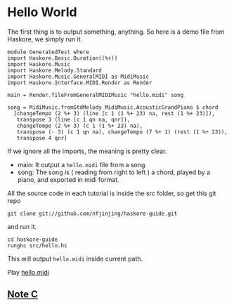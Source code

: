 Hello World
============

The first thing is to output something, anything. So here is a demo file from Haskore, we simply run it.

	module GeneratedTest where
	import Haskore.Basic.Duration((%+))
	import Haskore.Music
	import Haskore.Melody.Standard
	import Haskore.Music.GeneralMIDI as MidiMusic
	import Haskore.Interface.MIDI.Render as Render
	
	main = Render.fileFromGeneralMIDIMusic "hello.midi" song
	
	song = MidiMusic.fromStdMelody MidiMusic.AcousticGrandPiano $ chord
	  [changeTempo (2 %+ 3) (line [c 1 (1 %+ 23) na, rest (1 %+ 23)]),
	   transpose 3 (line [c 1 qn na, qnr]),
	   changeTempo (2 %+ 3) (c 1 (1 %+ 23) na),
	   transpose (- 3) (c 1 qn na), changeTempo (7 %+ 1) (rest (1 %+ 23)),
	   transpose 4 qnr]

If we ignore all the imports, the meaning is pretty clear. 

* main: It output a `hello.midi` file from a song. 
* song: The song is ( reading from right to left ) a chord, played by a piano, and exported in midi format.

All the source code in each tutorial is inside the src folder, so get this git repo
	
	git clone git://github.com/nfjinjing/haskore-guide.git

and run it.

	cd haskore-guide
	runghc src/hello.hs

This will output `hello.midi` inside current path.

Play [hello.midi](../midi/hello/hello.midi?raw=true)

## [Note C](c.markdown)